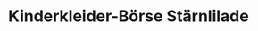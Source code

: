 ---
title: "Kinderkleider-Börse Stärnlilade"
url: /suhr/kinderkleider-boerse-staernlilade/
shop: Gebrauchtwaren
---